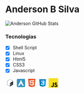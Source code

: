 # Anderson B Silva
![Anderson GitHub Stats](https://github-readme-stats.vercel.app/api?username=oandersonbsilva&show_icons=true)

### Tecnologias

- [x] Shell Script
- [x] Linux
- [x] Html5
- [x] CSS3
- [x] Javascript

<code><img height="30" src="https://raw.githubusercontent.com/oandersonbsilva/oandersonbsilva/master/1.png"></code>
<code><img height="30" src="https://raw.githubusercontent.com/oandersonbsilva/oandersonbsilva/master/2.png"></code>
<code><img height="30" src="https://raw.githubusercontent.com/oandersonbsilva/oandersonbsilva/master/3.png"></code>
<code><img height="30" src="https://raw.githubusercontent.com/oandersonbsilva/oandersonbsilva/master/4.png"></code>
<code><img height="30" src="https://raw.githubusercontent.com/oandersonbsilva/oandersonbsilva/master/5.png"></code>
